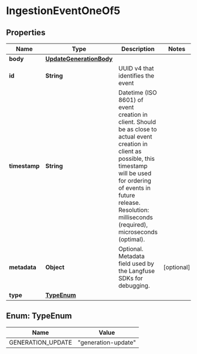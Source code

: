 

# IngestionEventOneOf5


## Properties

| Name | Type | Description | Notes |
|------------ | ------------- | ------------- | -------------|
|**body** | [**UpdateGenerationBody**](UpdateGenerationBody.md) |  |  |
|**id** | **String** | UUID v4 that identifies the event |  |
|**timestamp** | **String** | Datetime (ISO 8601) of event creation in client. Should be as close to actual event creation in client as possible, this timestamp will be used for ordering of events in future release. Resolution: milliseconds (required), microseconds (optimal). |  |
|**metadata** | **Object** | Optional. Metadata field used by the Langfuse SDKs for debugging. |  [optional] |
|**type** | [**TypeEnum**](#TypeEnum) |  |  |



## Enum: TypeEnum

| Name | Value |
|---- | -----|
| GENERATION_UPDATE | &quot;generation-update&quot; |



